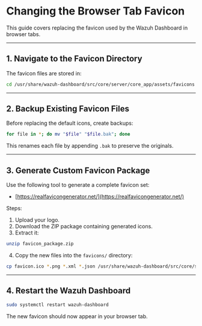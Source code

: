 # Changing the Browser Tab Favicon

This guide covers replacing the favicon used by the Wazuh Dashboard in browser tabs.

---

## 1. Navigate to the Favicon Directory

The favicon files are stored in:

```bash
cd /usr/share/wazuh-dashboard/src/core/server/core_app/assets/favicons
```

---

## 2. Backup Existing Favicon Files

Before replacing the default icons, create backups:

```bash
for file in *; do mv "$file" "$file.bak"; done
```

This renames each file by appending `.bak` to preserve the originals.

---

## 3. Generate Custom Favicon Package

Use the following tool to generate a complete favicon set:
- [https://realfavicongenerator.net/](https://realfavicongenerator.net/)

Steps:
1. Upload your logo.
2. Download the ZIP package containing generated icons.
3. Extract it:

```bash
unzip favicon_package.zip
```

4. Copy the new files into the `favicons/` directory:

```bash
cp favicon.ico *.png *.xml *.json /usr/share/wazuh-dashboard/src/core/server/core_app/assets/favicons/
```

---

## 4. Restart the Wazuh Dashboard

```bash
sudo systemctl restart wazuh-dashboard
```

The new favicon should now appear in your browser tab.
